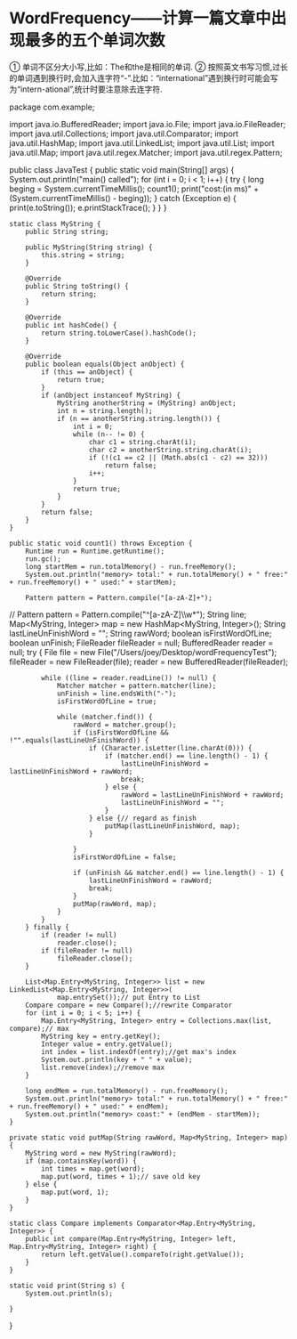 # WordFrequency——计算一篇文章中出现最多的五个单词次数

① 单词不区分大小写,比如：The和the是相同的单词.
② 按照英文书写习惯,过长的单词遇到换行时,会加入连字符“-”.比如：“international”遇到换行时可能会写为“intern-ational”,统计时要注意除去连字符.

package com.example;

import java.io.BufferedReader;
import java.io.File;
import java.io.FileReader;
import java.util.Collections;
import java.util.Comparator;
import java.util.HashMap;
import java.util.LinkedList;
import java.util.List;
import java.util.Map;
import java.util.regex.Matcher;
import java.util.regex.Pattern;

public class JavaTest<T> {
    public static void main(String[] args) {
        System.out.println("main() called");
        for (int i = 0; i < 1; i++) {
            try {
                long beging = System.currentTimeMillis();
                count1();
                print("cost:(in ms)" + (System.currentTimeMillis() - beging));
            } catch (Exception e) {
                print(e.toString());
                e.printStackTrace();
            }
        }
    }

    static class MyString {
        public String string;

        public MyString(String string) {
            this.string = string;
        }

        @Override
        public String toString() {
            return string;
        }

        @Override
        public int hashCode() {
            return string.toLowerCase().hashCode();
        }

        @Override
        public boolean equals(Object anObject) {
            if (this == anObject) {
                return true;
            }
            if (anObject instanceof MyString) {
                MyString anotherString = (MyString) anObject;
                int n = string.length();
                if (n == anotherString.string.length()) {
                    int i = 0;
                    while (n-- != 0) {
                        char c1 = string.charAt(i);
                        char c2 = anotherString.string.charAt(i);
                        if (!(c1 == c2 || (Math.abs(c1 - c2) == 32)))
                            return false;
                        i++;
                    }
                    return true;
                }
            }
            return false;
        }
    }

    public static void count1() throws Exception {
        Runtime run = Runtime.getRuntime();
        run.gc();
        long startMem = run.totalMemory() - run.freeMemory();
        System.out.println("memory> total:" + run.totalMemory() + " free:" + run.freeMemory() + " used:" + startMem);

        Pattern pattern = Pattern.compile("[a-zA-Z]+");
//        Pattern pattern = Pattern.compile("^[a-zA-Z]\\\\w*");
        String line;
        Map<MyString, Integer> map = new HashMap<MyString, Integer>();
        String lastLineUnFinishWord = "";
        String rawWord;
        boolean isFirstWordOfLine;
        boolean unFinish;
        FileReader fileReader = null;
        BufferedReader reader = null;
        try {
            File file = new File("/Users/joey/Desktop/wordFrequencyTest");
            fileReader = new FileReader(file);
            reader = new BufferedReader(fileReader);

            while ((line = reader.readLine()) != null) {
                Matcher matcher = pattern.matcher(line);
                unFinish = line.endsWith("-");
                isFirstWordOfLine = true;

                while (matcher.find()) {
                    rawWord = matcher.group();
                    if (isFirstWordOfLine && !"".equals(lastLineUnFinishWord)) {
                        if (Character.isLetter(line.charAt(0))) {
                            if (matcher.end() == line.length() - 1) {
                                lastLineUnFinishWord = lastLineUnFinishWord + rawWord;
                                break;
                            } else {
                                rawWord = lastLineUnFinishWord + rawWord;
                                lastLineUnFinishWord = "";
                            }
                        } else {// regard as finish
                            putMap(lastLineUnFinishWord, map);
                        }

                    }
                    isFirstWordOfLine = false;

                    if (unFinish && matcher.end() == line.length() - 1) {
                        lastLineUnFinishWord = rawWord;
                        break;
                    }
                    putMap(rawWord, map);
                }
            }
        } finally {
            if (reader != null)
                reader.close();
            if (fileReader != null)
                fileReader.close();
        }

        List<Map.Entry<MyString, Integer>> list = new LinkedList<Map.Entry<MyString, Integer>>(
                map.entrySet());// put Entry to List
        Compare compare = new Compare();//rewrite Comparator
        for (int i = 0; i < 5; i++) {
            Map.Entry<MyString, Integer> entry = Collections.max(list, compare);// max
            MyString key = entry.getKey();
            Integer value = entry.getValue();
            int index = list.indexOf(entry);//get max's index
            System.out.println(key + " " + value);
            list.remove(index);//remove max
        }

        long endMem = run.totalMemory() - run.freeMemory();
        System.out.println("memory> total:" + run.totalMemory() + " free:" + run.freeMemory() + " used:" + endMem);
        System.out.println("memory> coast:" + (endMem - startMem));
    }

    private static void putMap(String rawWord, Map<MyString, Integer> map) {
        MyString word = new MyString(rawWord);
        if (map.containsKey(word)) {
            int times = map.get(word);
            map.put(word, times + 1);// save old key
        } else {
            map.put(word, 1);
        }
    }

    static class Compare implements Comparator<Map.Entry<MyString, Integer>> {
        public int compare(Map.Entry<MyString, Integer> left, Map.Entry<MyString, Integer> right) {
            return left.getValue().compareTo(right.getValue());
        }
    }

    static void print(String s) {
        System.out.println(s);

    }

}
